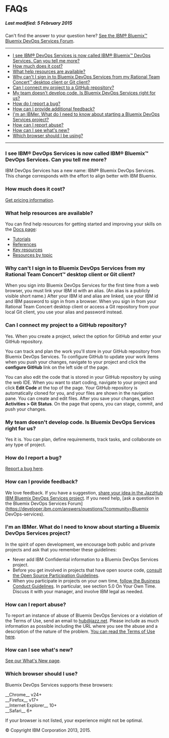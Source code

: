 # FAQs
##### Last modified: 5 February 2015

Can't find the answer to your question here? [See the IBM&reg; Bluemix&trade; Bluemix DevOps Services Forum](https://developer.ibm.com/answers/questions/?community=BDevOps-services).
____

-   [I see IBM&reg;  DevOps Services is now called IBM&reg; Bluemix&trade; DevOps Services. Can you tell me more?](#q1)
-   [How much does it cost?](#q2)
-   [What help resources are available?](#q17)
-   [Why can't I sign in to Bluemix DevOps Services from my Rational Team Concert&trade; desktop client or Git client? ](#rtcgit)
-   [Can I connect my project to a GitHub repository?](#git)
-   [My team doesn't develop code. Is Bluemix DevOps Services right for us?](#q5)
-   [How do I report a bug?](#q7)
-   [How can I provide additional feedback?](#q8)
-   [I'm an IBMer. What do I need to know about starting a Bluemix DevOps
    Services project?](#ibmer)
-   [How can I report abuse?](#q18)
-   [How can I see what's new?](#q19)
-   [Which browser should I be using?](#q20)

____

<a name="q1"></a>

### I see IBM&reg; DevOps Services is now called IBM&reg; Bluemix&trade; DevOps Services. Can you tell me more? 

IBM DevOps Services has a new name: IBM&reg; Bluemix DevOps Services. This change corresponds with the effort to align better with IBM Bluemix.

<a name="q2"></a>

### How much does it cost?

[Get pricing information](/learn/cost).

<a name="q17"></a>

### What help resources are available? 

You can find help resources for getting started and improving your skills on the [Docs page](/docs):
* [Tutorials](/docs/all#tut)
* [References](/docs/all#ref)
* [Key resources](/docs#key-resources)
* [Resources by topic](/docs#topics)

<a name="rtcgit"></a>

### Why can't I sign in to Bluemix DevOps Services from my Rational Team Concert&trade; desktop client or Git client? 

When you sign into Bluemix DevOps Services for the first time from a web browser, you must link your IBM id with an alias. (An alias is a publicly visible short name.) After your IBM id and alias are linked, use your IBM id and IBM password to sign in from a browser. When you sign in from your Rational Team Concert desktop client or access a Git repository from your local Git client, you use your alias and password instead.   

<a name="git"></a>

### Can I connect my project to a GitHub repository? 

Yes. When you create a project, select the option for GitHub and enter your GitHub repository.

You can track and plan the work you'll store in your GitHub repository from Bluemix DevOps Services. To configure GitHub to update your work items when you push your changes, navigate to your project and click the **configure GitHub** link on the left side of the page.

You can also edit the code that is stored in your GitHub repository by using the web IDE. When you want to start coding, navigate to your project and click **Edit Code** at the top of the page. Your GitHub repository is automatically cloned for you, and your files are shown in the navigation pane. You can create and edit files. After you save your changes, select **Activities \> Git Status**. On the page that opens, you can stage, commit, and push your changes.

<a name="q5"></a>

### My team doesn't develop code. Is Bluemix DevOps Services right for us? 

Yes it is. You can plan, define requirements, track tasks, and collaborate on any type of project.

<a name="q7"></a>

### How do I report a bug? 

[Report a bug here](https://hub.jazz.net/ccm01/web/projects/srich%20%7C%20JazzHub#action=com.ibm.team.dashboard.viewDashboard).

<a name="q8"></a>

### How can I provide feedback?

We love feedback. If you have a suggestion, [share your idea in the JazzHub IBM Bluemix DevOps Services project](https://hub.jazz.net/ccm01/web/projects/srich%20%7C%20JazzHub#action=com.ibm.team.dashboard.viewDashboard).
If you need help, [ask a question in the Bluemix DevOps Services Forum](https://developer.ibm.com/answers/questions/?community=Bluemix DevOps-services).

<a name="ibmer"></a>

### I'm an IBMer. What do I need to know about starting a Bluemix DevOps Services project? 

In the spirit of open development, we encourage both public and private
projects and ask that you remember these guidelines:

- Never add IBM Confidential information to a Bluemix DevOps Services project. 
- Before you get involved in projects that have open source code, [consult the Open Source Participation Guidelines](https://w3-connections.ibm.com/wikis/home?lang=en-us#!/wiki/W783ba5fa6c1a_40b3_945a_07d0eb0115bd).
- When you participate in projects on your own time, [follow the Business Conduct Guidelines](http://w3-03.ibm.com/ibm/documents/corpdocweb.nsf/ContentDocsByTitle/Business+Conduct+Guidelines). In particular, see section 5.0 On Your Own Time. Discuss it  with your manager, and involve IBM legal as needed.

<a name="q18"></a>

### How can I report abuse? 

To report an instance of abuse of Bluemix DevOps Services or a violation of the Terms of Use, send an email to [hub@jazz.net](mailto:hub@jazz.net?Subject=Reporting%20abuse%20of%20JazzHub&Body=Please%20include%20the%20following%20information%3A%0A%0A%20-%20Your%20email%20address%3A%0A%20-%20The%20URL%28s%29%20where%20you%20observed%20abuse%20on%20Jazzhub%3A%0A%20-%20Any%20other%20details%20you%20feel%20could%20help%20in%20our%20investigation%20of%20this%20issue%3A%0A%0AThank%20you%20for%20your%20report%2C%0A%0AThe%20JazzHub%20Team). 
Please include as much information as possible including the URL where you see the abuse and a description of the nature of the problem. [You can read the Terms of Use here](/terms). 

<a name="q19"></a>

### How can I see what's new?

[See our What's New page](/whatsnew).

<a name="q20"></a>
### Which browser should I use? 

Bluemix DevOps Services supports these browsers:

<div class="jh-columns">
	<div class="f_left google-chrome pts pbs mrxs ">
		__Chrome__ v24+
	</div>
	<div class="f_left mozilla-firefox pts pbs mrxs ">
		__Firefox__ v17+
	</div>
	<div class="f_left microsoft-ie pts pbs mrxs ">
		__Internet Explorer__ 10+
	</div>
	<div class="f_left apple-safari pts pbs">
		__Safari__ 6+
	</div>
</div>


If your browser is not listed, your experience might not be optimal.


&copy; Copyright IBM Corporation 2013, 2015.
